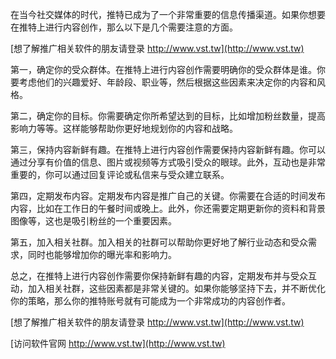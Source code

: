 在当今社交媒体的时代，推特已成为了一个非常重要的信息传播渠道。如果你想要在推特上进行内容创作，那么以下是几个需要注意的方面。

[想了解推广相关软件的朋友请登录 http://www.vst.tw](http://www.vst.tw)

第一，确定你的受众群体。在推特上进行内容创作需要明确你的受众群体是谁。你要考虑他们的兴趣爱好、年龄段、职业等，然后根据这些因素来决定你的内容和风格。

第二，确定你的目标。你需要确定你所希望达到的目标，比如增加粉丝数量，提高影响力等等。这样能够帮助你更好地规划你的内容和战略。

第三，保持内容新鲜有趣。在推特上进行内容创作需要保持内容新鲜有趣。你可以通过分享有价值的信息、图片或视频等方式吸引受众的眼球。此外，互动也是非常重要的，你可以通过回复评论或私信来与受众建立联系。

第四，定期发布内容。定期发布内容是推广自己的关键。你需要在合适的时间发布内容，比如在工作日的午餐时间或晚上。此外，你还需要定期更新你的资料和背景图像等，这也是吸引粉丝的一个重要因素。

第五，加入相关社群。加入相关的社群可以帮助你更好地了解行业动态和受众需求，同时也能够增加你的曝光率和影响力。

总之，在推特上进行内容创作需要你保持新鲜有趣的内容，定期发布并与受众互动，加入相关社群，这些因素都是非常关键的。如果你能够坚持下去，并不断优化你的策略，那么你的推特账号就有可能成为一个非常成功的内容创作者。

[想了解推广相关软件的朋友请登录 http://www.vst.tw](http://www.vst.tw)


[访问软件官网 http://www.vst.tw](http://www.vst.tw)
